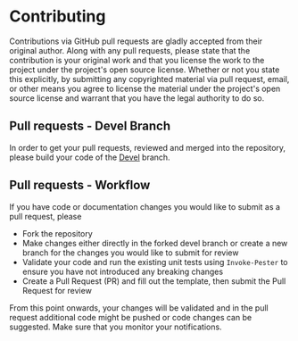 # Contributing

Contributions via GitHub pull requests are gladly accepted from their original author. Along with any pull requests, please state that the contribution is your original work and that you license the work to the project under the project's open source license. Whether or not you state this explicitly, by submitting any copyrighted material via pull request, email, or other means you agree to license the material under the project's open source license and warrant that you have the legal authority to do so.

## Pull requests - Devel Branch

In order to get your pull requests, reviewed and merged into the repository, please build your code of the [Devel](https://github.com/rubrikinc/rubrik-sdk-for-powershell/tree/devel) branch.

## Pull requests - Workflow

If you have code or documentation changes you would like to submit as a pull request, please 

* Fork the repository
* Make changes either directly in the forked devel branch or create a new branch for the changes you would like to submit for review
* Validate your code and run the existing unit tests using `Invoke-Pester` to ensure you have not introduced any breaking changes
* Create a Pull Request (PR) and fill out the template, then submit the Pull Request for review

From this point onwards, your changes will be validated and in the pull request additional code might be pushed or code changes can be suggested. Make sure that you monitor your notifications.
